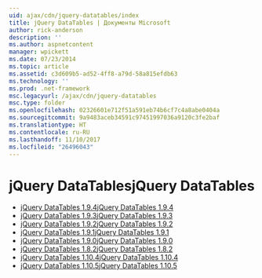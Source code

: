 ```yaml
---
uid: ajax/cdn/jquery-datatables/index
title: jQuery DataTables | Документы Microsoft
author: rick-anderson
description: ''
ms.author: aspnetcontent
manager: wpickett
ms.date: 07/23/2014
ms.topic: article
ms.assetid: c3d609b5-ad52-4ff8-a79d-58a815efdb63
ms.technology: ''
ms.prod: .net-framework
msc.legacyurl: /ajax/cdn/jquery-datatables
msc.type: folder
ms.openlocfilehash: 02326601e712f51a591eb74b6cf7c4a8abe0404a
ms.sourcegitcommit: 9a9483aceb34591c97451997036a9120c3fe2baf
ms.translationtype: HT
ms.contentlocale: ru-RU
ms.lasthandoff: 11/10/2017
ms.locfileid: "26496043"
---
```

<a name="jquery-datatables"></a><span data-ttu-id="51452-102">jQuery DataTables</span><span class="sxs-lookup"><span data-stu-id="51452-102">jQuery DataTables</span></span>
====================
- [<span data-ttu-id="51452-103">jQuery DataTables 1.9.4</span><span class="sxs-lookup"><span data-stu-id="51452-103">jQuery DataTables 1.9.4</span></span>](cdnjquerydatatables194.md)
- [<span data-ttu-id="51452-104">jQuery DataTables 1.9.3</span><span class="sxs-lookup"><span data-stu-id="51452-104">jQuery DataTables 1.9.3</span></span>](cdnjquerydatatables193.md)
- [<span data-ttu-id="51452-105">jQuery DataTables 1.9.2</span><span class="sxs-lookup"><span data-stu-id="51452-105">jQuery DataTables 1.9.2</span></span>](cdnjquerydatatables192.md)
- [<span data-ttu-id="51452-106">jQuery DataTables 1.9.1</span><span class="sxs-lookup"><span data-stu-id="51452-106">jQuery DataTables 1.9.1</span></span>](cdnjquerydatatables191.md)
- [<span data-ttu-id="51452-107">jQuery DataTables 1.9.0</span><span class="sxs-lookup"><span data-stu-id="51452-107">jQuery DataTables 1.9.0</span></span>](cdnjquerydatatables190.md)
- [<span data-ttu-id="51452-108">jQuery DataTables 1.8.2</span><span class="sxs-lookup"><span data-stu-id="51452-108">jQuery DataTables 1.8.2</span></span>](cdnjquerydatatables182.md)
- [<span data-ttu-id="51452-109">jQuery DataTables 1.10.4</span><span class="sxs-lookup"><span data-stu-id="51452-109">jQuery DataTables 1.10.4</span></span>](cdnjquerydatatables104.md)
- [<span data-ttu-id="51452-110">jQuery DataTables 1.10.5</span><span class="sxs-lookup"><span data-stu-id="51452-110">jQuery DataTables 1.10.5</span></span>](cdnjquerydatatables105.md)
